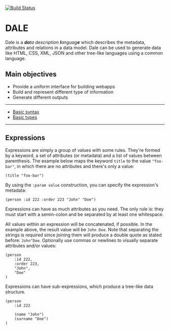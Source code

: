 [![Build Status](https://travis-ci.org/hacktoon/dale.svg?branch=master)](https://travis-ci.org/hacktoon/dale)

# DALE

Dale is a _**da**ta description **l**anguag**e**_ which describes the metadata, attributes and relations in a data model. Dale can be used to generate data like HTML, CSS, XML, JSON and other tree-like languages using a common language.


## Main objectives
 * Provide a uniform interface for building webapps
 * Build and represent different type of information
 * Generate different outputs

---

* [Basic syntax](docs/basic-syntax.md)
* [Basic types](docs/basic-types.md)

---


## Expressions

Expressions are simply a group of values with some rules. They're formed by a keyword, a set of attributes (or metadata) and a list of values between parenthesis. The example below maps the keyword `title` to the value `"foo-bar"`, in which there are no attributes and there's only a value:

```
(title "foo-bar")
```

By using the `:param value` construction, you can specify the expression's metadata:

```
(person :id 222 :order 223 "John" "Doe")
```

Expressions can have as much attributes as you need. The only rule is: they must start with a semin-colon and be separated by at least one whitespace.

All values within an expression will be concatenated, if possible. In the example above, the result value will be `John Doe`. Note that separating the strings is required since joining them will produce a double quote as stated before: `John"Doe`. Optionally use commas or newlines to visually separate attributes and/or values:

```
(person
    :id 222,
    :order 223,
    "John",
    "Doe"
)
```

Expressions can have sub-expressions, which produce a tree-like data structure.

```
(person
    :id 222

    (name "John")
    (surname "Doe")
)
```
